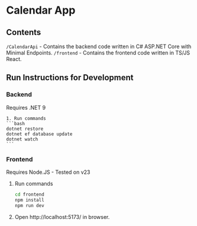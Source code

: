 # Calendar App

## Contents
`/CalendarApi` - Contains the backend code written in C# ASP.NET Core with Minimal Endpoints.
`/frontend` - Contains the frontend code written in TS/JS React.

## Run Instructions for Development

### Backend
Requires .NET 9

    1. Run commands
    ```bash
    dotnet restore
    dotnet ef database update
    dotnet watch
    ```

### Frontend

Requires Node.JS - Tested on v23

1. Run commands
    ```bash
    cd frontend
    npm install
    npm run dev
    ```
2. Open http://localhost:5173/ in browser.